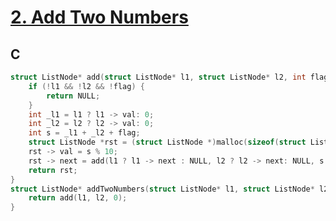 # [2. Add Two Numbers](https://leetcode.com/problems/add-two-numbers/description/)

## C

``` c
struct ListNode* add(struct ListNode* l1, struct ListNode* l2, int flag) {
    if (!l1 && !l2 && !flag) {
        return NULL;
    }
    int _l1 = l1 ? l1 -> val: 0;
    int _l2 = l2 ? l2 -> val: 0;
    int s = _l1 + _l2 + flag;
    struct ListNode *rst = (struct ListNode *)malloc(sizeof(struct ListNode));
    rst -> val = s % 10;
    rst -> next = add(l1 ? l1 -> next : NULL, l2 ? l2 -> next: NULL, s / 10);
    return rst;
}
struct ListNode* addTwoNumbers(struct ListNode* l1, struct ListNode* l2) {
    return add(l1, l2, 0);
}
```



